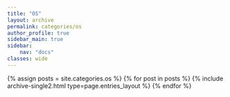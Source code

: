 ```yaml
---
title: "OS"
layout: archive
permalink: categories/os
author_profile: true
sidebar_main: true
sidebar:
    nav: "docs"
classes: wide
---
```


{% assign posts = site.categories.os %}
{% for post in posts %} {% include archive-single2.html type=page.entries_layout %} {% endfor %}